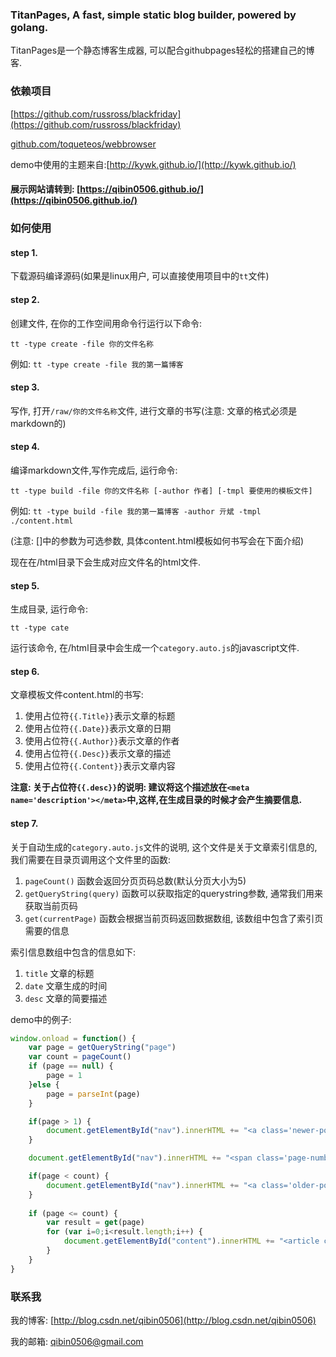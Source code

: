 ### TitanPages, A fast, simple static blog builder, powered by golang.

TitanPages是一个静态博客生成器, 可以配合githubpages轻松的搭建自己的博客.

### 依赖项目

[https://github.com/russross/blackfriday](https://github.com/russross/blackfriday)

[github.com/toqueteos/webbrowser](github.com/toqueteos/webbrowser)

demo中使用的主题来自:[http://kywk.github.io/](http://kywk.github.io/)

#### 展示网站请转到: [https://qibin0506.github.io/](https://qibin0506.github.io/)

### 如何使用

#### step 1. 

下载源码编译源码(如果是linux用户, 可以直接使用项目中的`tt`文件)

#### step 2. 

创建文件, 在你的工作空间用命令行运行以下命令:

`tt -type create -file 你的文件名称`

例如: `tt -type create -file 我的第一篇博客`

#### step 3. 

写作, 打开`/raw/你的文件名称`文件, 进行文章的书写(注意: 文章的格式必须是markdown的)

#### step 4. 

编译markdown文件,写作完成后, 运行命令:

`tt -type build -file 你的文件名称 [-author 作者] [-tmpl 要使用的模板文件]`

例如: `tt -type build -file 我的第一篇博客 -author 亓斌 -tmpl ./content.html`

(注意: []中的参数为可选参数, 具体content.html模板如何书写会在下面介绍)

现在在/html目录下会生成对应文件名的html文件.

#### step 5.

生成目录, 运行命令:

`tt -type cate`

运行该命令, 在/html目录中会生成一个`category.auto.js`的javascript文件.

#### step 6.

文章模板文件content.html的书写:

1. 使用占位符`{{.Title}}`表示文章的标题 
2. 使用占位符`{{.Date}}`表示文章的日期
3. 使用占位符`{{.Author}}`表示文章的作者
4. 使用占位符`{{.Desc}}`表示文章的描述
5. 使用占位符`{{.Content}}`表示文章内容

**注意: 关于占位符`{{.desc}}`的说明: 建议将这个描述放在`<meta name='description'></meta>`中,这样,在生成目录的时候才会产生摘要信息.**

#### step 7.

关于自动生成的`category.auto.js`文件的说明, 这个文件是关于文章索引信息的, 我们需要在目录页调用这个文件里的函数:

1. `pageCount()` 函数会返回分页页码总数(默认分页大小为5)
2. `getQueryString(query)` 函数可以获取指定的querystring参数, 通常我们用来获取当前页码
3. `get(currentPage)` 函数会根据当前页码返回数据数组, 该数组中包含了索引页需要的信息

索引信息数组中包含的信息如下:

1. `title` 文章的标题
2. `date` 文章生成的时间
3. `desc` 文章的简要描述

demo中的例子: 

``` javascript
window.onload = function() {
	var page = getQueryString("page")
	var count = pageCount()
	if (page == null) {
		page = 1
	}else {
		page = parseInt(page)
	}

	if(page > 1) {
		document.getElementById("nav").innerHTML += "<a class='newer-posts' href='?page="+(page - 1)+"'>← Newer Posts</a>"
	}

	document.getElementById("nav").innerHTML += "<span class='page-number'>Page "+page+" of "+count+"</span>"

	if(page < count) {
		document.getElementById("nav").innerHTML += "<a class='older-posts' href='?page="+(page + 1)+"'>← Older Posts</a>"
	}
	
	if (page <= count) {
		var result = get(page)
		for (var i=0;i<result.length;i++) {
			document.getElementById("content").innerHTML += "<article class='post'><header class='post-header'><span class='post-meta'><time datetime='"+result[i].date+"' itemprop='datePublished'>"+result[i].date+"</time><h2 class='post-title'><a href='./html/"+result[i].title+".html'>"+result[i].title+"</a></h2></header><section class='post-excerpt'><p>"+result[i].desc+"</p> <p><a href='./html/"+result[i].title+".html' class='excerpt-link'>Read More...</a></p></section></article>"
		}
	}
}
```

### 联系我

我的博客: [http://blog.csdn.net/qibin0506](http://blog.csdn.net/qibin0506)

我的邮箱: <a href="mailto:qibin0506@gmail.com">qibin0506@gmail.com</a>
